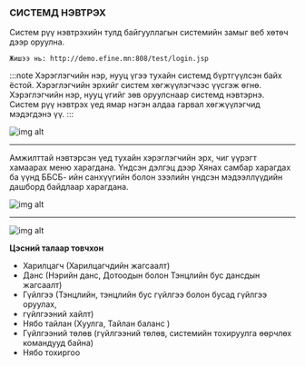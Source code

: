 
### СИСТЕМД НЭВТРЭХ

Систем рүү нэвтрэхийн тулд байгууллагын системийн замыг веб хөтөч дээр оруулна.

``` 
Жишээ нь: http://demo.efine.mn:808/test/login.jsp 
```

:::note 
Хэрэглэгчийн нэр, нууц үгээ тухайн системд бүртгүүлсэн байх ёстой. Хэрэглэгчийн эрхийг систем хөгжүүлэгчээс үүсгэж өгнө. Хэрэглэгчийн нэр, нууц үгийг зөв оруулснаар  системд нэвтэрнэ. Систем рүү нэвтрэх үед ямар нэгэн алдаа гарвал хөгжүүлэгчид мэдэгдэнэ үү.
:::

![img alt](/img/image-3.png)

---

Амжилттай нэвтэрсэн үед тухайн хэрэглэгчийн эрх, чиг үүрэгт хамаарах меню харагдана. Үндсэн дэлгэц дээр Хянах самбар харагдах ба үүнд ББСБ- ийн санхүүгийн болон зээлийн үндсэн мэдээллүүдийн дашборд байдлаар  харагдана. 

![img alt](/img/image-1.png)

---

![img alt](/img/image-6.png)

**Цэсний талаар товчхон**<br/>
* Харилцагч (Харилцагчдийн жагсаалт)<br/>
* Данс (Нэрийн данс, Дотоодын болон Тэнцлийн бус дансдын жагсаалт)<br/>
* Гүйлгээ (Тэнцлийн, тэнцлийн бус гүйлгээ болон бусад гүйлгээ оруулах, <br/>
* гүйлгээний хайлт)<br/>
* Нябо тайлан (Хуулга, Тайлан баланс )<br/>
* Гүйлгээний төлөв (гүйлгээний төлөв, системийн тохируулга өөрчлөх командууд байна)<br/>
* Нябо тохиргоо<br/>




